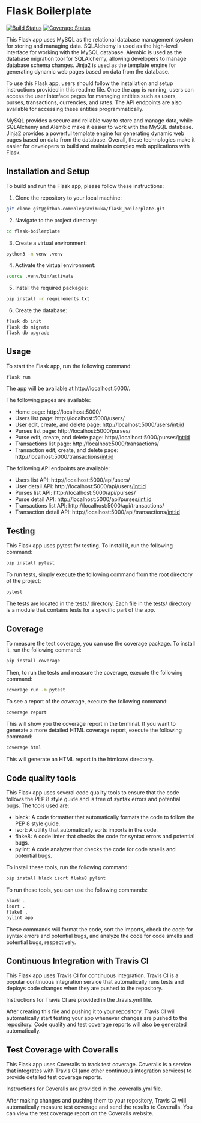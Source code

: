 # Flask Boilerplate

[![Build Status](https://app.travis-ci.com/olegdavimuka/flask_boilerplate.svg?token=dr6uXgRpCEyJcSveCLS7&branch=main)](https://app.travis-ci.com/olegdavimuka/flask_boilerplate)
[![Coverage Status](https://coveralls.io/repos/github/olegdavimuka/flask_boilerplate/badge.svg?branch=main)](https://coveralls.io/github/olegdavimuka/flask_boilerplate?branch=main)


This Flask app uses MySQL as the relational database management system for storing and managing data. SQLAlchemy is used as the high-level interface for working with the MySQL database. Alembic is used as the database migration tool for SQLAlchemy, allowing developers to manage database schema changes. Jinja2 is used as the template engine for generating dynamic web pages based on data from the database.

To use this Flask app, users should follow the installation and setup instructions provided in this readme file. Once the app is running, users can access the user interface pages for managing entities such as users, purses, transactions, currencies, and rates. The API endpoints are also available for accessing these entities programmatically.

MySQL provides a secure and reliable way to store and manage data, while SQLAlchemy and Alembic make it easier to work with the MySQL database. Jinja2 provides a powerful template engine for generating dynamic web pages based on data from the database. Overall, these technologies make it easier for developers to build and maintain complex web applications with Flask.

## Installation and Setup

To build and run the Flask app, please follow these instructions:

1. Clone the repository to your local machine:

```bash
git clone git@github.com:olegdavimuka/flask_boilerplate.git
```

2. Navigate to the project directory:

```bash
cd flask-boilerplate
```

3. Create a virtual environment:

```bash
python3 -m venv .venv
```

4. Activate the virtual environment:

```bash
source .venv/bin/activate
```
5. Install the required packages:

```bash
pip install -r requirements.txt
```

6. Create the database:

```bash
flask db init
flask db migrate
flask db upgrade
```

## Usage

To start the Flask app, run the following command:

```bash
flask run
```

The app will be available at http://localhost:5000/.

The following pages are available:

- Home page: http://localhost:5000/
- Users list page: http://localhost:5000/users/
- User edit, create, and delete page: http://localhost:5000/users/<int:id>
- Purses list page: http://localhost:5000/purses/
- Purse edit, create, and delete page: http://localhost:5000/purses/<int:id>
- Transactions list page: http://localhost:5000/transactions/
- Transaction edit, create, and delete page: http://localhost:5000/transactions/<int:id>

The following API endpoints are available:

- Users list API: http://localhost:5000/api/users/
- User detail API: http://localhost:5000/api/users/<int:id>
- Purses list API: http://localhost:5000/api/purses/
- Purse detail API: http://localhost:5000/api/purses/<int:id>
- Transactions list API: http://localhost:5000/api/transactions/
- Transaction detail API: http://localhost:5000/api/transactions/<int:id>

## Testing

This Flask app uses pytest for testing. To install it, run the following command:

```bash
pip install pytest
```

To run tests, simply execute the following command from the root directory of the project:

```bash
pytest
```

The tests are located in the tests/ directory. Each file in the tests/ directory is a module that contains tests for a specific part of the app.

## Coverage

To measure the test coverage, you can use the coverage package. To install it, run the following command:

```bash
pip install coverage
```

Then, to run the tests and measure the coverage, execute the following command:

```bash
coverage run -m pytest
```

To see a report of the coverage, execute the following command:

```bash
coverage report
```

This will show you the coverage report in the terminal. If you want to generate a more detailed HTML coverage report, execute the following command:

```bash
coverage html
```
This will generate an HTML report in the htmlcov/ directory.

## Code quality tools

This Flask app uses several code quality tools to ensure that the code follows the PEP 8 style guide and is free of syntax errors and potential bugs. The tools used are:

- black: A code formatter that automatically formats the code to follow the PEP 8 style guide.
- isort: A utility that automatically sorts imports in the code.
- flake8: A code linter that checks the code for syntax errors and potential bugs.
- pylint: A code analyzer that checks the code for code smells and potential bugs.

To install these tools, run the following command:

```bash
pip install black isort flake8 pylint
```

To run these tools, you can use the following commands:

```bash
black .
isort .
flake8 .
pylint app
```

These commands will format the code, sort the imports, check the code for syntax errors and potential bugs, and analyze the code for code smells and potential bugs, respectively.

## Continuous Integration with Travis CI

This Flask app uses Travis CI for continuous integration. Travis CI is a popular continuous integration service that automatically runs tests and deploys code changes when they are pushed to the repository.

Instructions for Travis CI are provided in the .travis.yml file.

After creating this file and pushing it to your repository, Travis CI will automatically start testing your app whenever changes are pushed to the repository. Code quality and test coverage reports will also be generated automatically.

## Test Coverage with Coveralls

This Flask app uses Coveralls to track test coverage. Coveralls is a service that integrates with Travis CI (and other continuous integration services) to provide detailed test coverage reports.

Instructions for Coveralls are provided in the .coveralls.yml file.

After making changes and pushing them to your repository, Travis CI will automatically measure test coverage and send the results to Coveralls. You can view the test coverage report on the Coveralls website.